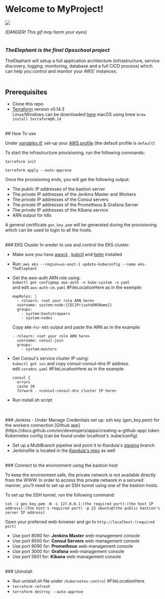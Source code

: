 # Welcome to MyProject!
![](https://media.giphy.com/media/XD9o33QG9BoMis7iM4/giphy.gif)

*(DANGER! This gif may harm your eyes)*
<br/>
<br/>
### *TheElephant is the finel Opsschool project*
TheElephant will setup a full application architecture (infrastructure, service discovery, logging, monitoring, database and a full CICD process) which can help you control and monitor your AWS' instances.       
<br/>

## Prerequisites

 - Clone this repo
 - [Terraform](https://www.terraform.io/) version v0.14.3  
 Linux/Windows can be downloaded [here](https://releases.hashicorp.com/terraform/0.14.3/) 
 macOS using brew `brew install terraform@0.14` 

<br/>
## How To use  

Under _[variables.tf](https://github.com/rotemad/TheElephant/blob/main/variables.tf),_ set-up your [AWS profile](https://docs.aws.amazon.com/cli/latest/userguide/cli-configure-files.html) (the default profile is `default`)

To start the infrastructure provisioning, run the following commands:

`terraform init`

`terraform apply --auto-approve`

Once the provisioning ends, you will get the following output:

 - The *public* IP addresses of the bastion server
 - The *private* IP addresses of the Jenkins Master and Workers
 - The *private* IP addresses of the Consul servers
 - The *private* IP addresses of the Prometheus & Grafana Server
 - The *private* IP addresses of the Kibana service
 - ARN output for k8s 


A general certificate `gen_key.pem` will be generated during the provisioning which can be used to login to all the hosts.

<br/>
### EKS Cluster
In oreder to use and control the EKS cluster:

 - Make sure you have    [awscli](https://docs.aws.amazon.com/cli/latest/userguide/install-cliv2.html)   , [kubctl](https://kubernetes.io/docs/tasks/tools/#kubectl)  and [helm](https://helm.sh/docs/intro/install/#through-package-managers)   installed  

- Run:
`aws eks --region=us-east-1 update-kubeconfig --name eks-TheElephant`  


- Get the aws-auth ARN role using:  
`kubectl get configmap aws-auth -n kube-system -o yaml`  
and edit `aws-auth-cm.yaml` #FileLocationHere as in the exemple:

      mapRoles: |
        - rolearn: <set your role ARN here>
        username: system:node:{{EC2PrivateDNSName}}
        groups:
          - system:bootstrappers
          - system:nodes
    Copy `ARN-For-K8S` output and paste the ARN as in the example:

      - rolearn: <set your role ARN here>
        username: consul-join
        groups:
          - system:masters

- Get Consul's service cluster IP using:  
`kubectl get svc`  and copy consul-consul-dns IP address.  
edit `coredns.yaml` #FileLocationHere as in the example:

      consul {
        errors
        cache 30
        forward . <consul-consul-dns cluster IP here>
 
- Run install.sh script 
<br/>


<br/>
### Jenkins
- Under Manage Credentials set up:   
ssh key (gen_key.pem) for the workers connection  
[Github app](https://docs.github.com/en/developers/apps/creating-a-github-app)  token  
Kubernetes config (can be found under localhost's .kube/config)

- Set up a MultiBranch pipeline and point it to Kandula's  [staging](https://github.com/rotemad/kandula_assignment/tree/staging) branch
- Jenkinsfile is located in the [Kandula's repo](https://github.com/rotemad/kandula_assignment) as well


<br/>
### Connect to the environment using the bastion host

To keep the environment safe, the private network is not available directly from the <span>WWW</span>.
In order to access this private network in a secured manner, you’ll need to set up an SSH tunnel using one of the bastion hosts.

To set up the SSH tunnel, run the following command:

    ssh -i gen_key.pem -N -L 127.0.0.1:(the required port):(the host IP address):(the host's required port) -p 22 ubuntu@(the public bastion's server IP address)

Open your preferred web-browser and go to `http://localhost:(required port)`
 - Use port 8080 for: **Jenkins Master** web-management console
 - Use port 8500 for: **Consul Servers** web-management console
 - Use port 9090 for: **Prometheus** web-management console
 - Use port 3000 for: **Grafana** web-management console
 - Use port 5601 for: **Kibana** web-management console

<br/>
### Uninstall

- Run unistall.sh file under `/kubernetes-control` #FileLocationHere
- `terraform refresh`
- `terraform destroy --auto-approve`